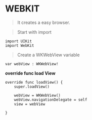# WEBKIT

> It creates a easy browser.

> Start with import

    import UIKit
    import WebKit
    
 > Create a WKWebView variable
 
    var webView : WKWebView!
    
**override func load View**

    override func loadView() {
        super.loadView()
    
        webView = WKWebView()
        webView.navigationDelegate = self
        view = webView
        
    }
